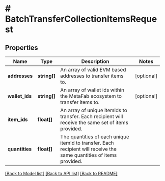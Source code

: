 # # BatchTransferCollectionItemsRequest

## Properties

Name | Type | Description | Notes
------------ | ------------- | ------------- | -------------
**addresses** | **string[]** | An array of valid EVM based addresses to transfer items to. | [optional]
**wallet_ids** | **string[]** | An array of wallet ids within the MetaFab ecosystem to transfer items to. | [optional]
**item_ids** | **float[]** | An array of unique itemIds to transfer. Each recipient will receive the same set of items provided. |
**quantities** | **float[]** | The quantities of each unique itemId to transfer. Each recipient will receive the same quantities of items provided. |

[[Back to Model list]](../../README.md#models) [[Back to API list]](../../README.md#endpoints) [[Back to README]](../../README.md)
